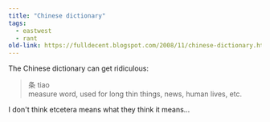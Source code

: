 ```yaml
---
title: "Chinese dictionary"
tags:
  - eastwest
  - rant
old-link: https://fulldecent.blogspot.com/2008/11/chinese-dictionary.html
---
```


The Chinese dictionary can get ridiculous:

> 条 tiao<br />
> measure word, used for long thin things, news, human lives, etc.

I don't think etcetera means what they think it means...
